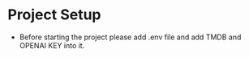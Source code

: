 # Project Setup
- Before starting the project please add .env file and add TMDB and OPENAI KEY into it.